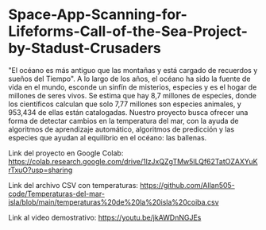# Space-App-Scanning-for-Lifeforms-Call-of-the-Sea-Project-by-Stadust-Crusaders
"El océano es más antiguo que las montañas y está cargado de recuerdos y sueños del Tiempo". A lo largo de los años, el océano ha sido la fuente de vida en el mundo, esconde un sinfín de misterios, especies y es el hogar de millones de seres vivos. Se estima que hay 8,7 millones de especies, donde los científicos calculan que solo 7,77 millones son especies animales, y 953,434 de ellas están catalogadas. Nuestro proyecto busca ofrecer una forma de detectar cambios en la temperatura del mar, con la ayuda de algoritmos de aprendizaje automático, algoritmos de predicción y las especies que ayudan al equilibrio en el océano: las ballenas.

Link del proyecto en Google Colab: https://colab.research.google.com/drive/1lzJxQZgTMw5lLQf62TatOZAXYuKrTxuO?usp=sharing

Link del archivo CSV con temperaturas: https://github.com/Allan505-code/Temperaturas-del-mar-isla/blob/main/temperaturas%20de%20la%20isla%20coiba.csv

Link al video demostrativo: https://youtu.be/jkAWDnNGJEs

